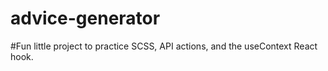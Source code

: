# advice-generator
#Fun little project to practice SCSS, API actions, and the useContext React hook.

